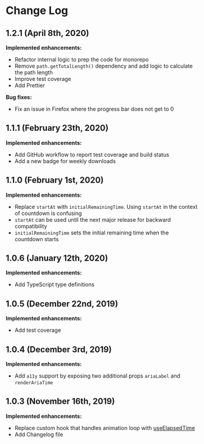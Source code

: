 # Change Log

## 1.2.1 (April 8th, 2020)

**Implemented enhancements:**

- Refactor internal logic to prep the code for monorepo
- Remove `path.getTotalLength()` dependency and add logic to calculate the path length
- Improve test coverage
- Add Prettier

**Bug fixes:**

- Fix an issue in Firefox where the progress bar does not get to 0

## 1.1.1 (February 23th, 2020)

**Implemented enhancements:**

- Add GitHub workflow to report test coverage and build status
- Add a new badge for weekly downloads

## 1.1.0 (February 1st, 2020)

**Implemented enhancements:**

- Replace `startAt` with `initialRemainingTime`. Using `startAt` in the context of countdown is confusing
- `startAt` can be used until the next major release for backward compatibility
- `initialRemainingTime` sets the initial remaining time when the countdown starts

## 1.0.6 (January 12th, 2020)

**Implemented enhancements:**

- Add TypeScript type definitions

## 1.0.5 (December 22nd, 2019)

**Implemented enhancements:**

- Add test coverage

## 1.0.4 (December 3rd, 2019)

**Implemented enhancements:**

- Add `a11y` support by exposing two additional props `ariaLabel` and `renderAriaTime`

## 1.0.3 (November 16th, 2019)

**Implemented enhancements:**

- Replace custom hook that handles animation loop with [useElapsedTime ](https://github.com/vydimitrov/use-elapsed-time)
- Add Changelog file

